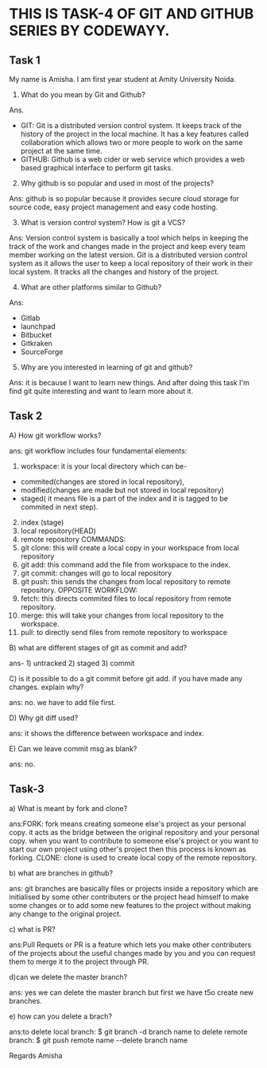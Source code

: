 # THIS IS TASK-4 OF GIT AND GITHUB SERIES BY CODEWAYY.
## Task 1
My name is Amisha. I am first year student at Amity University Noida.

1. What do you mean by Git and Github?

Ans.
- GIT:   Git is a distributed version control system. It keeps track of the history of the project in the local machine. It has a key features called collaboration which allows two or more people to work on the same project at the same time.
- GITHUB: Github is a web cider or web service which provides a web based graphical interface to perform git tasks.

2. Why github is so popular and used in most of the projects?

Ans: github is so popular because it provides secure cloud storage for source code, easy project management and easy code hosting.

3. What is version control system? How is git a VCS?

Ans: Version control system is basically a tool which helps in keeping the track of the work and changes made in the project and keep every team member working on the latest version.
Git is a distributed version control system as it allows the user to keep a local repository of their work in their local system. It tracks all the changes and history of the project.

4. What are other platforms similar to Github?

Ans:
- Gitlab
- launchpad
- Bitbucket
- Gitkraken
- SourceForge

5. Why are you interested in learning of git and github?

Ans: it is because I want to learn new things. And after doing this task I'm find git quite interesting and want to learn more about it.

## Task 2

A) How git workflow works?

ans: git workflow includes four fundamental elements:
1) workspace: it is your local directory which can be-
 - commited(changes are stored in local repository),
 - modified(changes are made but not stored in local repository)
 - staged( it means file is a part of the index and it is tagged to be commited in next step).
2) index (stage)
3) local repository(HEAD)
4) remote repository
COMMANDS:
1) git clone: this will create a local copy in your workspace from local repository
2) git add: this command add the file from workspace to the index.
3) git commit: changes will go to local repository
4) git push: this sends the changes from local repository to remote repository.
OPPOSITE WORKFLOW:
1) fetch: this directs commited files to local repository from remote repository.
2) merge: this will take your changes from local repository to the workspace.
3) pull: to directly send files from remote repository to workspace

B) what are different stages of git as commit and add?

ans- 1) untracked
     2) staged
     3) commit

C) is it possible to do a git commit before git add. if you have made any changes. explain why?

ans: no. we have to add file first.

D) Why git diff used?

ans: it shows the difference between workspace and index.

E) Can we leave commit msg as blank?

ans: no.

## Task-3

a) What is meant by fork and clone?

ans:FORK: fork means creating someone else's project as your personal copy. it acts as the bridge between the original repository and your personal copy. 
when you want to contribute to someone else's project or you want to start our own project using other's project then this process is known as forking.
CLONE: clone is used to create local copy of the remote repository.

b) what are branches in github?

ans: git branches are basically files or projects inside a repository which are initialised by some other contributers or the project head himself to make some changes or to add some new features to the project without making any change to the original project.

c) what is PR?

ans:Pull Requets or PR is a feature which lets you make other contributers of the projects about the useful changes made by you and you can request them to merge it to the project through PR.

d)can we delete the master branch?

ans: yes we can delete the master branch but first we have t5o create new branches.

e) how can you delete a brach?

ans:to delete local branch: $ git branch -d branch name
    to delete remote branch: $ git push remote name --delete branch name
 
 
 

Regards 
Amisha
